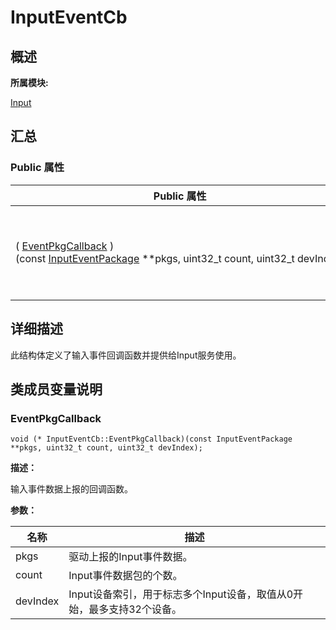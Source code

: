 # InputEventCb


## **概述**

**所属模块:**

[Input](_input.md)


## **汇总**


### Public 属性

  | Public&nbsp;属性 | 描述 | 
| -------- | -------- |
| (&nbsp;[EventPkgCallback](#eventpkgcallback)&nbsp;)(const&nbsp;[InputEventPackage](_event_package.md)&nbsp;\*\*pkgs,&nbsp;uint32_t&nbsp;count,&nbsp;uint32_t&nbsp;devIndex) | 输入事件数据上报的回调函数。&nbsp;[更多...](#eventpkgcallback) | 


## **详细描述**

此结构体定义了输入事件回调函数并提供给Input服务使用。


## **类成员变量说明**


### EventPkgCallback

  
```
void (* InputEventCb::EventPkgCallback)(const InputEventPackage **pkgs, uint32_t count, uint32_t devIndex);
```

**描述：**

输入事件数据上报的回调函数。

**参数：**

  | 名称 | 描述 | 
| -------- | -------- |
| pkgs| 驱动上报的Input事件数据。 | 
| count | Input事件数据包的个数。 | 
| devIndex | Input设备索引，用于标志多个Input设备，取值从0开始，最多支持32个设备。 | 

